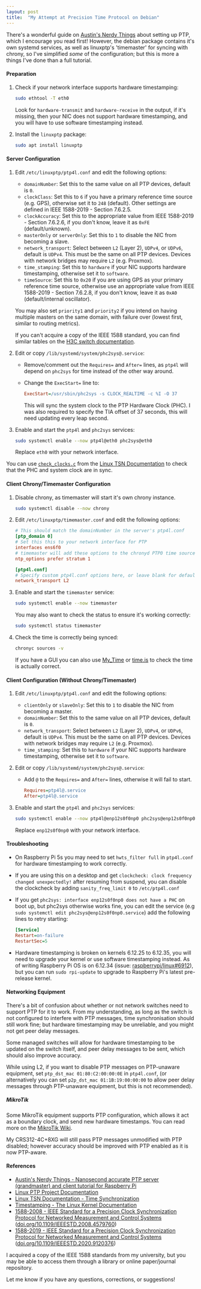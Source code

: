 ```yaml
---
layout: post
title:  "My Attempt at Precision Time Protocol on Debian"
---
```


There's a wonderful guide on [Austin's Nerdy Things](https://austinsnerdythings.com/2025/02/18/nanosecond-accurate-ptp-server-grandmaster-and-client-tutorial-for-raspberry-pi/) about setting up PTP, which I encourage you read first! However, the debian package contains it's own systemd services, as well as linuxptp's 'timemaster' for syncing with chrony, so I've simplified *some* of the configuration; but this is more a things I've done than a full tutorial.

<!--more-->

#### Preparation

1. Check if your network interface supports hardware timestamping:

    ```bash
    sudo ethtool -T eth0
    ```

    Look for `hardware-transmit` and `hardware-receive` in the output, if it's missing, then your NIC does not support hardware timestamping, and you will have to use software timestamping instead.

2. Install the `linuxptp` package:

    ```bash
    sudo apt install linuxptp
    ```

#### Server Configuration

1. Edit `/etc/linuxptp/ptp4l.conf` and edit the following options:

    - `domainNumber`: Set this to the same value on all PTP devices, default is `0`.
    - `clockClass`: Set this to `6` if you have a primary reference time source (e.g. GPS), otherwise set it to `248` (default). Other settings are defined in IEEE 1588-2019 - Section 7.6.2.5.
    - `clockAccuracy`: Set this to the appropriate value from IEEE 1588-2019 - Section 7.6.2.6, if you don't know, leave it as `0xFE` (default/unknown).
    - `masterOnly` or `serverOnly`: Set this to `1` to disable the NIC from becoming a slave.
    - `network_transport`: Select between `L2` (Layer 2), `UDPv4`, or `UDPv6`, default is `UDPv4`. This must be the same on all PTP devices. Devices with network bridges may require `L2` (e.g. Proxmox).
    - `time_stamping`: Set this to `hardware` if your NIC supports hardware timestamping, otherwise set it to `software`.
    - `timeSource`: Set this to `0x20` if you are using GPS as your primary reference time source, otherwise use an appropriate value from IEEE 1588-2019 - Section 7.6.2.8, if you don't know, leave it as `0xA0` (default/internal oscillator).

    You may also set `priority1` and `priority2` if you intend on having multiple masters on the same domain, with failure over (lowest first, similar to routing metrics).

    If you can't acquire a copy of the IEEE 1588 standard, you can find similar tables on the [H3C switch documentation](https://www.h3c.com/en/d_202212/1747860_294551_0.htm#_Toc121487972).

2. Edit or copy `/lib/systemd/system/phc2sys@.service`:

    - Remove/comment out the `Requires=` and `After=` lines, as `ptp4l` will depend on `phc2sys` for time instead of the other way around.
    - Change the `ExecStart=` line to:

        ```ini
        ExecStart=/usr/sbin/phc2sys -s CLOCK_REALTIME -c %I -O 37
        ```

        This will sync the system clock to the PTP Hardware Clock (PHC). I was also required to specify the TIA offset of 37 seconds, this will need updating every leap second.

3. Enable and start the `ptp4l` and `phc2sys` services:

    ```bash
    sudo systemctl enable --now ptp4l@eth0 phc2sys@eth0
    ```

    Replace `eth0` with your network interface.

You can use [`check_clocks.c`](https://github.com/Avnu/tsn-doc/blob/master/misc/check_clocks.c) from the [Linux TSN Documentation](https://tsn.readthedocs.io/timesync.html#checking-clocks-synchronization) to check that the PHC and system clock are in sync.

#### Client Chrony/Timemaster Configuration

1. Disable chrony, as timemaster will start it's own chrony instance.

    ```bash
    sudo systemctl disable --now chrony
    ```

2. Edit `/etc/linuxptp/timemaster.conf` and edit the following options:

    ```ini
    # This should match the domainNumber in the server's ptp4l.conf
    [ptp_domain 0]
    # Set this this to your network interface for PTP
    interfaces ens6f0
    # timemaster will add these options to the chronyd PTP0 time source
    ntp_options prefer stratum 1

    [ptp4l.conf]
    # Specify custom ptp4l.conf options here, or leave blank for defaults
    network_transport L2
    ```

3. Enable and start the `timemaster` service:

    ```bash
    sudo systemctl enable --now timemaster
    ```

    You may also want to check the status to ensure it's working correctly:

    ```bash
    sudo systemctl status timemaster
    ```

4. Check the time is correctly being synced:

    ```bash
    chronyc sources -v
    ```

    If you have a GUI you can also use [My_Time](https://mytime.stevetech.au/) or [time.is](https://time.is/) to check the time is actually correct.

#### Client Configuration (Without Chrony/Timemaster)

1. Edit `/etc/linuxptp/ptp4l.conf` and edit the following options:

    - `clientOnly` or `slaveOnly`: Set this to `1` to disable the NIC from becoming a master.
    - `domainNumber`: Set this to the same value on all PTP devices, default is `0`.
    - `network_transport`: Select between `L2` (Layer 2), `UDPv4`, or `UDPv6`, default is `UDPv4`. This must be the same on all PTP devices. Devices with network bridges may require `L2` (e.g. Proxmox).
    - `time_stamping`: Set this to `hardware` if your NIC supports hardware timestamping, otherwise set it to `software`.

2. Edit or copy `/lib/systemd/system/phc2sys@.service`:

    - Add `@` to the `Requires=` and `After=` lines, otherwise it will fail to start.

        ```ini
        Requires=ptp4l@.service
        After=ptp4l@.service
        ```

3. Enable and start the `ptp4l` and `phc2sys` services:

    ```bash
    sudo systemctl enable --now ptp4l@enp12s0f0np0 phc2sys@enp12s0f0np0
    ```

    Replace `enp12s0f0np0` with your network interface.

#### Troubleshooting

- On Raspberry Pi 5s you may need to set `hwts_filter full` in `ptp4l.conf` for hardware timestamping to work correctly.
- If you are using this on a desktop and get `clockcheck: clock frequency changed unexpectedly!` after resuming from suspend, you can disable the clockcheck by adding `sanity_freq_limit 0` to `/etc/ptp4l.conf`
- If you get `phc2sys: interface enp12s0f0np0 does not have a PHC` on boot up, but phc2sys otherwise works fine, you can edit the service (e.g `sudo systemctl edit phc2sys@enp12s0f0np0.service`) add the following lines to retry starting:

    ```ini
    [Service]
    Restart=on-failure
    RestartSec=5
    ```

- Hardware timestamping is broken on kernels 6.12.25 to 6.12.35, you will need to upgrade your kernel or use software timestamping instead. As of writing Raspberry Pi OS is on 6.12.34 (issue: [raspberrypi/linux#6912](https://github.com/raspberrypi/linux/issues/6912)), but you can run `sudo rpi-update` to upgrade to Raspberry Pi's latest pre-release kernel.

#### Networking Equipment

There's a bit of confusion about whether or not network switches need to support PTP for it to work. From my understanding, as long as the switch is not configured to interfere with PTP messages, time synchronisation should still work fine; but hardware timestamping may be unreliable, and you might not get peer delay messages.

Some managed switches will allow for hardware timestamping to be updated on the switch itself, and peer delay messages to be sent, which should also improve accuracy.

While using L2, if you want to disable PTP messages on PTP-unaware equipment, set `ptp_dst_mac 01:80:C2:00:00:0E` in `ptp4l.conf`, (or alternatively you can set `p2p_dst_mac 01:1B:19:00:00:00` to allow peer delay messages through PTP-unaware equipment, but this is not recommended).

##### MikroTik

Some MikroTik equipment supports PTP configuration, which allows it act as a boundary clock, and send new hardware timestamps. You can read more on the [MikroTik Wiki](https://help.mikrotik.com/docs/spaces/ROS/pages/64127015/Precision+Time+Protocol).

My CRS312-4C+8XG will still pass PTP messages unmodified with PTP disabled; however accuracy should be improved with PTP enabled as it is now PTP-aware.

#### References

- [Austin's Nerdy Things - Nanosecond accurate PTP server (grandmaster) and client tutorial for Raspberry Pi](https://austinsnerdythings.com/2025/02/18/nanosecond-accurate-ptp-server-grandmaster-and-client-tutorial-for-raspberry-pi/)
- [Linux PTP Project Documentation](https://linuxptp.nwtime.org/documentation/)
- [Linux TSN Documentation - Time Synchronization](https://tsn.readthedocs.io/timesync.html)
- [Timestamping - The Linux Kernel Documentation](https://www.kernel.org/doc/html/latest/networking/timestamping.html)
- [1588-2008 - IEEE Standard for a Precision Clock Synchronization Protocol for Networked Measurement and Control Systems](https://ieeexplore.ieee.org/document/4579760) ([doi.org/10.1109/IEEESTD.2008.4579760](https://doi.org/10.1109/IEEESTD.2008.4579760))
- [1588-2019 - IEEE Standard for a Precision Clock Synchronization Protocol for Networked Measurement and Control Systems](https://ieeexplore.ieee.org/document/9120376) ([doi.org/10.1109/IEEESTD.2020.9120376](https://doi.org/10.1109/IEEESTD.2020.9120376))

I acquired a copy of the IEEE 1588 standards from my university, but you may be able to access them through a library or online paper/journal repository.

Let me know if you have any questions, corrections, or suggestions!
